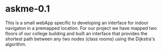 # askme-0.1

This is a small webApp specific to developing an interface for indoor navigaton in a premapped location. For our project we have mapped two floors of our college building and built an interface that provides the shortest path between any two nodes (class rooms) using the Dijkstra's algorithm.
